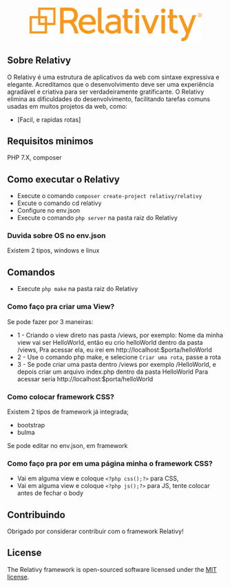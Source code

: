 <p align="center"><img src="https://github.com/Moonlight404/Relativy-Framework/blob/master/img/logo_2.png?raw=true" width="400"></p>

## Sobre Relativy

O Relativy é uma estrutura de aplicativos da web com sintaxe expressiva e elegante. Acreditamos que o desenvolvimento deve ser uma experiência agradável e criativa para ser verdadeiramente gratificante. O Relativy elimina as dificuldades do desenvolvimento, facilitando tarefas comuns usadas em muitos projetos da web, como:

- [Facil, e rapidas rotas]

## Requisitos minimos
PHP 7.X, composer

## Como executar o Relativy
- Execute o comando `composer create-project relativy/relativy`
- Excute o comando cd relativy
- Configure no env.json
- Execute o comando `php server` na pasta raiz do Relativy

### Duvida sobre OS no env.json
Existem 2 tipos, windows e linux

## Comandos 
- Execute `php make` na pasta raiz do Relativy

### Como faço pra criar uma View?

Se pode fazer por 3 maneiras:
- 1 - Criando o view direto nas pasta /views, por exemplo:
      Nome da minha view vai ser HelloWorld, então eu crio helloWorld dentro da pasta /views,
      Pra acessar ela, eu irei em http://localhost:$porta/helloWorld
- 2 - Use o comando php make, e selecione `Criar uma rota`, passe a rota
- 3 - Se pode criar uma pasta dentro /views por exemplo /HelloWorld, e depois criar um arquivo index.php dentro da pasta HelloWorld
      Para acessar seria http://localhost:$porta/helloWorld

### Como colocar framework CSS?
Existem 2 tipos de framework já integrada;
- bootstrap
- bulma

Se pode editar no env.json, em framework

### Como faço pra por em uma página minha o framework CSS?
- Vai em alguma view e coloque `<?php css();?>` para CSS,
- Vai em alguma view e coloque `<?php js();?>` para JS, tente colocar antes de fechar o body

## Contribuindo

Obrigado por considerar contribuir com o framework Relativy!

## License

The Relativy framework is open-sourced software licensed under the [MIT license](https://opensource.org/licenses/MIT).

